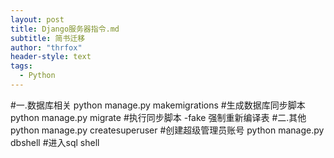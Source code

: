```yaml
---
layout: post
title: Django服务器指令.md
subtitle: 简书迁移
author: "thrfox"
header-style: text
tags:
  - Python
---
```


#一.数据库相关
    python manage.py makemigrations <appname> #生成数据库同步脚本
    python manage.py migrate <appname> #执行同步脚本
        -fake 强制重新编译表
#二.其他
    python manage.py createsuperuser #创建超级管理员账号
    python manage.py dbshell #进入sql shell
 

